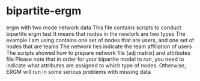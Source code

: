 # bipartite-ergm
ergm with two mode network data
This file contains scripts to conduct bipartite ergm test
It means that nodes in the newtork are two types
The example I am using contains one set of nodes that are users, and one set of nodes that are teams
The network ties indicate the team affiliation of users
The scripts showed how to prepare network file (adj matrix) and attributes file
Please note that in order for your bipartite model to run, you need to indicate what attributes are assigned to which type of nodes. 
Otherwise, ERGM will run in some serious problems with missing data
